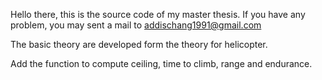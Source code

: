 Hello there, this is the source code of my master thesis. If you have any problem, you may sent a mail to addischang1991@gmail.com

The basic theory are developed form the theory for helicopter.   

Add the function to compute ceiling, time to climb, range and endurance.

